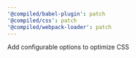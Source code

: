 ```yaml
---
'@compiled/babel-plugin': patch
'@compiled/css': patch
'@compiled/webpack-loader': patch
---
```


Add configurable options to optimize CSS
